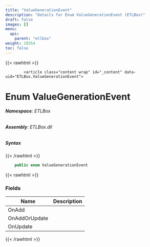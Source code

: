 ```yaml
---
title: "ValueGenerationEvent"
description: "Details for Enum ValueGenerationEvent (ETLBox)"
draft: false
images: []
menu:
  api:
    parent: "etlbox"
weight: 10354
toc: false
---
```


{{< rawhtml >}}

            <article class="content wrap" id="_content" data-uid="ETLBox.ValueGenerationEvent">
  <h1 id="ETLBox_ValueGenerationEvent" data-uid="ETLBox.ValueGenerationEvent" class="text-break">Enum ValueGenerationEvent
</h1>
  <div class="markdown level0 summary"></div>
  <div class="markdown level0 conceptual"></div>
<h6><strong>Namespace</strong>: ETLBox</h6>
  <h6><strong>Assembly</strong>: ETLBox.dll</h6>
  <h5 id="ETLBox_ValueGenerationEvent_syntax">Syntax</h5>
{{< /rawhtml >}}

```C#
    public enum ValueGenerationEvent
```

{{< rawhtml >}}
  <h3 id="fields">Fields
</h3>
  <table class="table table-bordered table-condensed">
    <thead>
      <tr>
        <th>Name</th>
        <th>Description</th>
      </tr>
    <thead>
    <tbody>
      <tr>
        <td id="ETLBox_ValueGenerationEvent_OnAdd">OnAdd</td>
        <td></td>
      </tr>
      <tr>
        <td id="ETLBox_ValueGenerationEvent_OnAddOrUpdate">OnAddOrUpdate</td>
        <td></td>
      </tr>
      <tr>
        <td id="ETLBox_ValueGenerationEvent_OnUpdate">OnUpdate</td>
        <td></td>
      </tr>
    </tbody>
  </thead></thead></table>

{{< /rawhtml >}}

